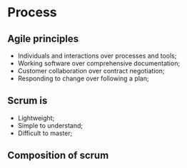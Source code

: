 # Process 

## Agile principles
- Individuals and interactions over processes and tools;
- Working software over comprehensive documentation;
- Customer collaboration over contract negotiation;
- Responding to change over following a plan; 

## Scrum is
- Lightweight;
- Simple to understand;
- Difficult to master;

## Composition of scrum